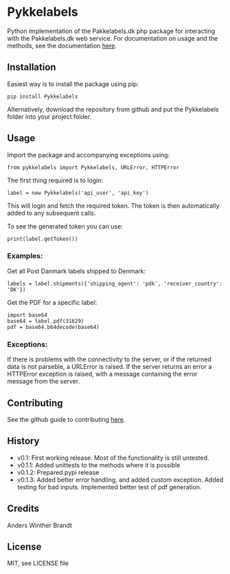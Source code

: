 # Pykkelabels

Python implementation of the Pakkelabels.dk php package for interacting with the Pakkelabels.dk web service.
For documentation on usage and the methods, see the documentation [here](https://www.pakkelabels.dk/integration/api/).

## Installation

Easiest way is to install the package using pip:
```
pip install Pykkelabels
```

Alternatively, download the repository from github and put the Pykkelabels folder into your project folder.

## Usage

Import the package and accompanying exceptions using:
```
from pykkelabels import Pykkelabels, URLError, HTTPError
```

The first thing required is to login:
```
label = new Pykkelabels('api_user', 'api_key')
```

This will login and fetch the required token.
The token is then automatically added to any subsequent calls.

To see the generated token you can use:
```
print(label.getToken())
```

### Examples:
Get all Post Danmark labels shipped to Denmark:
```
labels = label.shipments({'shipping_agent': 'pdk', 'receiver_country': 'DK'})
```

Get the PDF for a specific label:
```
import base64
base64 = label.pdf(31629)
pdf = base64.b64decode(base64)
```

### Exceptions:
If there is problems with the connectivity to the server, or if the returned data is not parseble, a URLError is raised.
If the server returns an error a HTTPError exception is raised, with a message containing the error message from the server.

## Contributing

See the github guide to contributing [here](https://guides.github.com/activities/contributing-to-open-source/).

## History

- v0.1: First working release. Most of the functionality is still untested.
- v0.1.1: Added unittests to the methods where it is possible
- v0.1.2: Prepared pypi release
- v0.1.3: Added better error handling, and added custom exception. Added testing for bad inputs. Implemented better test of pdf generation.  

## Credits

Anders Winther Brandt

## License

MIT, see LICENSE file